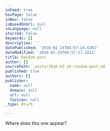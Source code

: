 ```yaml
---
inFeed: true
hasPage: false
inNav: false
isBasedOnUrl: null
inLanguage: null
starred: false
keywords: []
description: ''
datePublished: '2016-02-24T04:57:24.636Z'
dateModified: '2016-02-24T04:57:17.281Z'
title: Random post
author: []
sourcePath: _posts/2016-02-24-random-post.md
published: true
authors: []
publisher:
  name: null
  domain: null
  url: null
  favicon: null
_type: Blurb

---
```

Where does this one appear?
